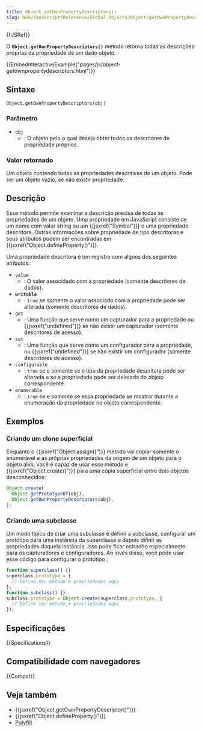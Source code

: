 ```yaml
---
title: Object.getOwnPropertyDescriptors()
slug: Web/JavaScript/Reference/Global_Objects/Object/getOwnPropertyDescriptors
---
```


{{JSRef}}

O **`Object.getOwnPropertyDescriptors()`** método retorna todas as descrições próprias da propriedade de um dado objeto.

{{EmbedInteractiveExample("pages/js/object-getownpropertydescriptors.html")}}

## Sintaxe

```
Object.getOwnPropertyDescriptors(obj)
```

### Parâmetro

- `obj`
  - : O objeto pelo o qual deseja obter todos os descritores de propriedade próprios.

### Valor retornado

Um objeto contendo todas as propriedades descritivas de um objeto. Pode ser um objeto vazio, se não existir propriedade.

## Descrição

Esse método permite examinar a descrição precisa de todas as propriedades de um objeto. Uma propriedade em JavaScript consiste de um nome com valor string ou um {{jsxref("Symbol")}} e uma propriedade descritora. Outras informações sobre propriedade de tipo descritoras e seus atributos podem ser encontradas em {{jsxref("Object.defineProperty()")}}.

Uma propriedade descritora é um registro com alguns dos seguintes atributos:

- `value`
  - : O valor associdado com à propriedade (somente descritores de dados).
- **`writable`**
  - : `true` se somente o valor associado com a propriedade pode ser alterada (somente descritores de dados).
- `get`
  - : Uma função que serve como um capturador para a propriedade ou {{jsxref("undefined")}} se não existir um capturador (somente descritores de acesso).
- `set`
  - : Uma função que serve como um configurador para a propriedade, ou {{jsxref("undefined")}} se não existir um configurador (somente descritores de acesso).
- `configurable`
  - : `true` se e somente se o tipo da propriedade descritora pode ser alterada e se a propriedade pode ser deletada do objeto correspondente.
- `enumerable`
  - : `true` se e somente se essa propriedade se mostrar durante a enumeração da propriedade no objeto correspondente.

## Exemplos

### Criando um clone superficial

Enquanto o {{jsxref("Object.assign()")}} método vai copiar somente o enumerável e as próprias propriedades da origem de um objeto para o objeto alvo, você é capaz de usar esse método e {{jsxref("Object.create()")}} para uma cópia superficial entre dois objetos desconhecidos:

```js
Object.create(
  Object.getPrototypeOf(obj),
  Object.getOwnPropertyDescriptors(obj),
);
```

### Criando uma subclasse

Um modo típico de criar uma subclasse é definir a subclasse, configurar um protótipo para uma instância da superclasse e depois difinir as propriedades daquela instância. Isso pode ficar estranho especialmente para os capturadores e configuradores. Ao invés disso, você pode usar esse código para configurar o protótipo :

```js
function superclass() {}
superclass.prototype = {
  // Define seu método e propriedades aqui
};
function subclass() {}
subclass.prototype = Object.create(superclass.prototype, {
  // Define seu método e propriedades aqui
});
```

## Especificações

{{Specifications}}

## Compatibilidade com navegadores

{{Compat}}

## Veja também

- {{jsxref("Object.getOwnPropertyDescriptor()")}}
- {{jsxref("Object.defineProperty()")}}
- [Polyfill](https://github.com/tc39/proposal-object-getownpropertydescriptors)

